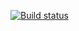 [![Build status](https://ci.appveyor.com/api/projects/status/w9exmq7tcl65veu0/branch/main?svg=true)](https://ci.appveyor.com/project/YuryKozachek/selenide-forms/branch/main)
